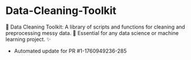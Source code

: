 # Data-Cleaning-Toolkit
🧹 Data Cleaning Toolkit: A library of scripts and functions for cleaning and preprocessing messy data. 🧼 Essential for any data science or machine learning project. ✨


- Automated update for PR #1-1760949236-285